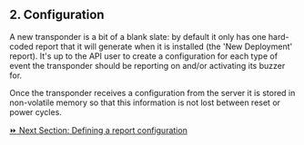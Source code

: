 <h2>2. Configuration</h2>  
A new transponder is a bit of a blank slate: by default it only has one hard-coded report that it will generate when it is installed (the 'New Deployment' report). It's up to the API user to create a configuration for each type of event the transponder should be reporting on and/or activating its buzzer for.  

Once the transponder receives a configuration from the server it is stored in non-volatile memory so that this information is not lost between reset or power cycles.  

[:fast_forward: Next Section: Defining a report configuration](/definingReportConfig.md)
